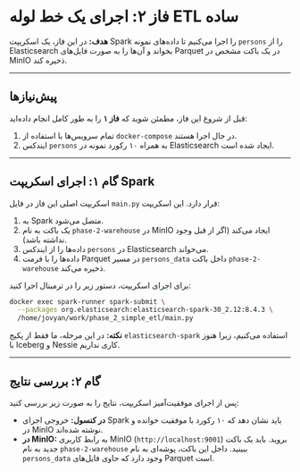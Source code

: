 # فاز ۲: اجرای یک خط لوله ETL ساده

**هدف:** در این فاز، یک اسکریپت Spark را اجرا می‌کنیم تا داده‌های نمونه `persons` را از Elasticsearch بخواند و آن‌ها را به صورت فایل‌های Parquet در یک باکت مشخص در MinIO ذخیره کند.

---

## پیش‌نیازها

قبل از شروع این فاز، مطمئن شوید که **فاز ۱** را به طور کامل انجام داده‌اید:

1.  تمام سرویس‌ها با استفاده از `docker-compose` در حال اجرا هستند.
2.  ایندکس `persons` به همراه ۱۰ رکورد نمونه در Elasticsearch ایجاد شده است.

---

## گام ۱: اجرای اسکریپت Spark

اسکریپت اصلی این فاز در فایل `main.py` قرار دارد. این اسکریپت:

1.  به Spark متصل می‌شود.
2.  یک باکت به نام `phase-2-warehouse` در MinIO ایجاد می‌کند (اگر از قبل وجود نداشته باشد).
3.  داده‌ها را از ایندکس `persons` در Elasticsearch می‌خواند.
4.  داده‌ها را با فرمت Parquet در مسیر `persons_data` داخل باکت `phase-2-warehouse` ذخیره می‌کند.

برای اجرای اسکریپت، دستور زیر را در ترمینال اجرا کنید:

```bash
docker exec spark-runner spark-submit \
  --packages org.elasticsearch:elasticsearch-spark-30_2.12:8.4.3 \
  /home/jovyan/work/phase_2_simple_etl/main.py
```

**نکته:** در این مرحله، ما فقط از پکیج `elasticsearch-spark` استفاده می‌کنیم، زیرا هنوز با Iceberg و Nessie کاری نداریم.

---

## گام ۲: بررسی نتایج

پس از اجرای موفقیت‌آمیز اسکریپت، نتایج را به صورت زیر بررسی کنید:

*   **در کنسول:** خروجی اجرای Spark باید نشان دهد که ۱۰ رکورد با موفقیت خوانده و در MinIO نوشته شده‌اند.
*   **در MinIO:** به رابط کاربری MinIO (`http://localhost:9001`) بروید. باید یک باکت جدید به نام `phase-2-warehouse` ببینید. داخل این باکت، پوشه‌ای به نام `persons_data` وجود دارد که حاوی فایل‌های Parquet است.

```